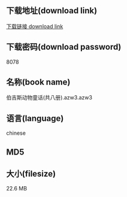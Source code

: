 ## 下载地址(download link)
[下载链接 download link](https://tutu365.netlify.app/?s=%E4%BC%AF%E5%90%89%E6%96%AF%E5%8A%A8%E7%89%A9%E7%AB%A5%E8%AF%9D%28%E5%85%B1%E5%85%AB%E5%86%8C%29.azw3)

## 下载密码(download password)
8078

## 名称(book name)
伯吉斯动物童话(共八册).azw3.azw3

## 语言(language)
chinese

## MD5


## 大小(filesize)
22.6 MB
